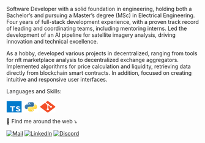 <p>
Software Developer with a solid foundation in engineering, holding both a Bachelor’s and pursuing a Master’s
degree (MSc) in Electrical Engineering. Four years of full-stack development experience, with a proven track
record of leading and coordinating teams, including mentoring interns. Led the development of an AI pipeline
for satellite imagery analysis, driving innovation and technical excellence.

As a hobby, developed various projects in decentralized, ranging from tools for nft marketplace analysis to
decentralized exchange aggregators. Implemented algorithms for price calculation and liquidity, retrieving data directly from blockchain smart contracts. In addition, focused on creating intuitive and responsive user
interfaces.</p>
 
<p align="left">
  Languages and Skills: <br>
  <br>
  <img align="center" alt="Typescript" height="30" width="40" src="https://raw.githubusercontent.com/devicons/devicon/refs/heads/master/icons/typescript/typescript-plain.svg">
  <img align="center" alt="Python" height="30" width="40" src="https://raw.githubusercontent.com/devicons/devicon/master/icons/python/python-original.svg">
  <img align="center" alt="Git" height="30" width="40" src="https://raw.githubusercontent.com/devicons/devicon/master/icons/git/git-original.svg">
</p>

<p align="left">
  💌 Find me around the web ⤵️
</p>

[![Mail](https://img.shields.io/badge/-gmail-%23D14836?style=for-the-badge&logo=Gmail&logoColor=white)](mailto:ivesfurtado@yahoo.com)
[![LinkedIn](https://img.shields.io/badge/LinkedIn-0077B5?style=for-the-badge&logo=linkedin&logoColor=white)](https://www.linkedin.com/in/ivesfurtado)
[![Discord](https://img.shields.io/badge/Discord-5865F2?style=for-the-badge&logo=discord&logoColor=white)](https://discordapp.com/users/270644591378563074)
